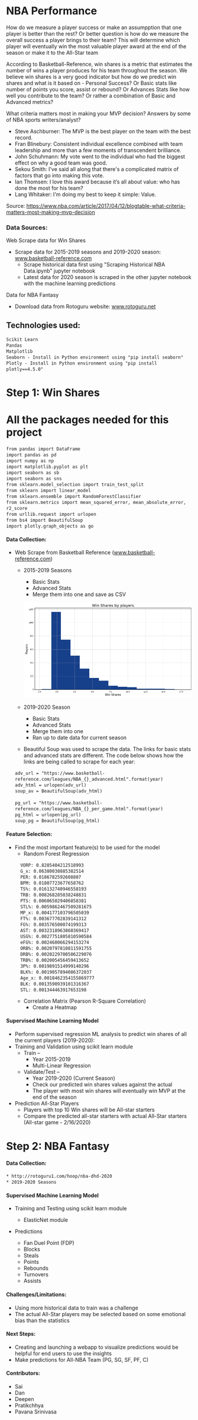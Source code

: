 # NBA Performance

How do we measure a player success or make an assumpption that one player is better than the rest? Or better question is how do we measure the overall success a player brings to their team? This will determine which player will eventually win the most valuable player award at the end of the season or make it to the All-Star team

According to Basketball-Reference, win shares is a metric that estimates the number of wins a player produces for his team throughout the season. We believe win shares is a very good indicator but how do we predict win shares and what is it based on - Personal Success? Or Basic stats like number of points you score, assist or rebound? Or Advances Stats like how well you contribute to the team? Or rather a combination of Basic and Advanced metrics?

What criteria matters most in making your MVP decision? Answers by some of NBA sports writers/analyst?
  - Steve Aschburner: The MVP is the best player on the team with the best record.
  - Fran Blinebury: Consistent individual excellence combined with team leadership and more than a few moments of transcendent brilliance.
  - John Schuhmann: My vote went to the individual who had the biggest effect on why a good team was good.
   - Sekou Smith: I've said all along that there's a complicated matrix of factors that go into making this vote.
   - Ian Thomsen: I love this award because it’s all about value: who has done the most for his team?
  - Lang Whitaker: I'm doing my best to keep it simple: Value.

Source: https://www.nba.com/article/2017/04/12/blogtable-what-criteria-matters-most-making-mvp-decision


### Data Sources:

Web Scrape data for Win Shares
* Scrape data for 2015-2019 seasons and 2019-2020 season: www.basketball-reference.com
  * Scrape historical data first using "Scraping Historical NBA Data.ipynb" jupyter notebook
  * Latest data for 2020 season is scraped in the other jupyter notebook with the machine learning predictions

Data for NBA Fantasy
* Download data from Rotoguru website: www.rotoguru.net

## Technologies used:
```
Scikit Learn
Pandas
Matplotlib
Seaborn - Install in Python environment using "pip install seaborn"
Plotly - Install in Python environment using "pip install plotly==4.5.0"

```

# Step 1: Win Shares

# All the packages needed for this project
```
from pandas import DataFrame
import pandas as pd
import numpy as np
import matplotlib.pyplot as plt
import seaborn as sb
import seaborn as sns
from sklearn.model_selection import train_test_split
from sklearn import linear_model
from sklearn.ensemble import RandomForestClassifier
from sklearn.metrics import mean_squared_error, mean_absolute_error, r2_score
from urllib.request import urlopen
from bs4 import BeautifulSoup
import plotly.graph_objects as go
```

#### Data Collection:
  * Web Scrape from Basketball Reference (www.basketball-reference.com)
    * 2015-2019 Seasons
      * Basic Stats
      * Advanced Stats
      * Merge them into one and save as CSV
      
      ![distribution.png](Images/distribution.png)
      
    * 2019-2020 Season
      * Basic Stats
      * Advanced Stats
      * Merge them into one
      * Ran up to date data for current season 
    * Beautiful Soup was used to scrape the data. The links for basic stats and advanced stats are different. The code below shows how the links are being called to scrape for each year:
    ```
    adv_url = "https://www.basketball-reference.com/leagues/NBA_{}_advanced.html".format(year)
    adv_html = urlopen(adv_url)
    soup_av = BeautifulSoup(adv_html)
    
    pg_url = "https://www.basketball-reference.com/leagues/NBA_{}_per_game.html".format(year)
    pg_html = urlopen(pg_url)
    soup_pg = BeautifulSoup(pg_html)
    ```
     

#### Feature Selection:

  * Find the most important feature(s) to be used for the model
    * Random Forest Regression
    ```
      VORP: 0.8285404212518993
      G_x: 0.06380038885382514
      PER: 0.0186782592608807
      BPM: 0.01807723677658762
      TS%: 0.016132740946558193
      TRB: 0.008268285038248831
      PTS: 0.006065029406858381
      STL%: 0.0059862467509281675
      MP_x: 0.004177103796505039
      FT%: 0.003677702839141312
      FG%: 0.003576500074199313
      AST: 0.0032318963860369417
      USG%: 0.0027751805810590584
      eFG%: 0.002460066294153274
      ORB%: 0.0020797810811591755
      DRB%: 0.0020229700506229076
      TRB%: 0.002005456459413652
      3P%: 0.0019891514999140296
      BLK%: 0.0019057894086372037
      Age_x: 0.0018462354155869777
      BLK: 0.0013590939101316367
      STL: 0.001344463917653198
    ```
    * Correlation Matrix (Pearson R-Square Correlation)
      * Create a Heatmap

#### Supervised Machine Learning Model
  * Perform supervised regression ML analysis to predict win shares of all the current players (2019-2020):
  * Training and Validation using scikit learn module
    * Train –
      * Year 2015-2019
      * Multi-Linear Regression
    * Validate/Test –
      * Year 2019-2020 (Current Season)
      * Check our predicted win shares values against the actual
      * The player with most win shares will eventually win MVP at the end of the season
  * Prediction All-Star Players
    * Players with top 10 Win shares will be All-star starters
    * Compare the predicted all-star starters with actual All-Star starters (All-star game - 2/16/2020)


# Step 2: NBA Fantasy
#### Data Collection:
    * http://rotoguru1.com/hoop/nba-dhd-2020
    * 2019-2020 Seasons
    
#### Supervised Machine Learning Model
  * Training and Testing using scikit learn module
    * ElasticNet module
    
  * Predictions
    * Fan Duel Point (FDP) 
    * Blocks
    * Steals
    * Points
    * Rebounds
    * Turnovers
    * Assists
       


#### Challenges/Limitations:
  * Using more historical data to train was a challenge 
  * The actual All-Star players may be selected based on some emotional bias than the statistics

  
#### Next Steps:
  * Creating and launching a webapp to visualize predictions would be helpful for end users to use the insights
  * Make predictions for All-NBA Team (PG, SG, SF, PF, C)
  
    
#### Contributors:
  * Sai
  * Dan
  * Deepen
  * Pratikchhya
  * Pavana Srinivasa
